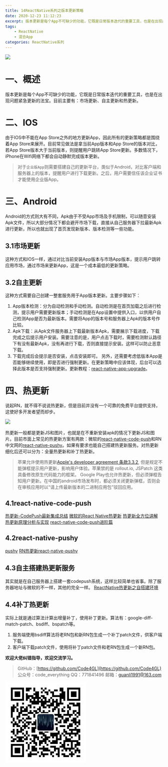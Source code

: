 ```yaml
---
title: 14ReactNative系列之版本更新策略
date: 2020-12-23 11:12:23
excerpt: 版本更新是每个App不可缺少的功能，它既是日常版本迭代的重要工具，也是在出现问题紧急更新的法宝。目前主要有：市场更新、自主更新和热更新。
tags:
    - ReactNative
    - 混合App
categories: ReactNative系列
---
```


![](https://upload-images.jianshu.io/upload_images/18236822-e9d8ac4cb99f3b3f.jpg?imageMogr2/auto-orient/strip%7CimageView2/2/w/1240)
# 一、概述
版本更新是每个App不可缺少的功能，它既是日常版本迭代的重要工具，也是在出现问题紧急更新的法宝。目前主要有：市场更新、自主更新和热更新。
# 二、IOS
由于IOS中不能在App Store之外的地方更新App，因此所有的更新策略都是围绕着App Store来展开。目前常见做法是拿当前App版本和App Store的版本对比，若App Store版本大于当前版本，则提醒用户跳转App Store更新。多数情况下，iPhone在Wifi网络下都会自动静默完成版本更新。
> 对于`企业版App`则需要搭建自己的更新平台，类似于Android，对比客户端和服务器上的版本，提醒用户进行下载更新。之后，用户需要信任该企业证书才能使用企业版App。
# 三、Android
Android的方式则大有不同，Apk由于不受App市场及手机限制，可以随意安装Apk文件，所以大部分情况下都会避开市场下载，直接从自己服务器下拉最新Apk进行更新，所以也就出现了首页发现新版本、版本检测等一些功能。
## 3.1市场更新
这种方式和IOS一样，通过对比当前安装App版本与市场App版本，提示用户跳转应用市场，通过市场来更新App，这是一个成本最低的更新策略。
## 3.2自主更新
这种方式需要自己创建一整套服务用于App版本更新。主要步骤如下：
1. App版本检测：分为自动检测和手动检测。自动检测是在首页加载之后进行检测，提示用户需要更新版本；手动检测是在App设置中提供入口，以供用户自己检测App是否为最新版本。需要将App的版本号和服务器上Apk的版本号作比较。
2. Apk下载：从Apk文件服务器上下载最新版本Apk，需要展示下载进度，下载完成之后提示用户安装。需要注意的是，用户点击下载时，需要检测默认路径下有没有最新Apk，没有再进行下载，否则直接提示安装。这样可以防止恶意下载。
3. 下载完成后会提示是否安装，点击安装即可。
另外，还需要考虑低版本App是否能够继续使用，即是否进行强制更新。在更新策略中应该体现，后台可以选择此版本是否支持强制更新。更新教程：[react-native-app-upgrade](https://github.com/songxiaoliang/react-native-app-upgrade)。
# 四、热更新
说起RN，就不得不说说热更新，但是目前并没有一个可靠的免费平台提供支持，这使好多开发者望而却步。

![](https://upload-images.jianshu.io/upload_images/18236822-a9fb34683b1f202f.png?imageMogr2/auto-orient/strip%7CimageView2/2/w/1240)

热更新一般都是更新JS和图片，也就是在不重新安装apk的情况下更新JS和图片。目前市面上常见的热更新方案有两款：微软的[react-native-code-push](https://github.com/Microsoft/react-native-code-push)和RN中文网的[react-native-pushy](https://github.com/reactnativecn/react-native-pushy)。如果有要求也能自己搭建热更新服务。对热更新细化后还可以分为：全量热更新和补丁热更新。
> 苹果允许使用热更新[Apple's developer agreement 条款3.3.2](https://developer.apple.com/programs/information/Apple_Developer_Program_Information_8_12_15.pdf), 但是规定不能弹框提示用户更新，影响用户体验。苹果禁的是 rollout.io, JSPatch 这类具备修改原生代码能力的框架。 Google Play也允许热更新，但必须弹框告知用户更新。在中国的android市场发布时，都必须关闭更新弹框，否则会在审核应用时以“请上传最新版本的二进制应用包”驳回应用。
## 4.1react-native-code-push
[热更新-CodePush最新集成总结](https://blog.csdn.net/qq_33323251/article/details/79437932)
[微软的React Native热更新](https://blog.csdn.net/qq_21937107/article/details/81870759)
[热更新全方位讲解](https://www.jianshu.com/p/8e08c7661275)
[热更新原理分析与实现](https://blog.csdn.net/shandian000/article/details/54582603)
[react-native-code-push进阶篇](https://www.jianshu.com/p/6e96c6038d80?from=timeline)
## 4.2react-native-pushy
[pushy](http://update.reactnative.cn/home)
[RN热更新react-native-pushy](https://www.jianshu.com/p/741cd088033b)
## 4.3自主搭建热更新服务
其实就是在自己服务器上搭建一套codepush系统，这样比较简单也省事。除了服务器地址与微软的不一样，其他的完全一样。
[ReactNative热更新之自搭建环境](https://www.jianshu.com/p/be8962d12726)
## 4.4补丁热更新
实际上就是通过算法计算出增量补丁，使用补丁更新。算法有：google-diff-match-patch、bsdiff、bspatch等。
1. 服务端使用bsdiff算法将老RN包和新RN包生成一个补丁patch文件，供客户端下载。
2. 客户端下载patch文件，使用将补丁patch文件和老RN包生成一个新RN包。

**欢迎大佬纠错指导，欢迎交流学习。**

>GitHub：[https://github.com/Code4GL](https://github.com/Code4GL)
公众号：code_everything
QQ：771841496
邮箱：guanli1991@163.com

![code_everything](/images/code_everything.jpg)